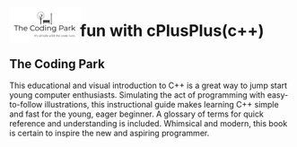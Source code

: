 <a href="https://layer5.io/meshery"><img align="left" src="https://raw.githubusercontent.com/The-Coding-Park/fun-with-cPlusPlus/master/src/imgs/The%20Coding%20Park-logo.png"  width="25%" /></a>

# fun with cPlusPlus(c++)
## The Coding Park


This educational and visual introduction to C++ is a great way to jump start young computer enthusiasts. Simulating the act of programming with easy-to-follow illustrations, this instructional guide makes learning C++ simple and fast for the young, eager beginner. A glossary of terms for quick reference and understanding is included. Whimsical and modern, this book is certain to inspire the new and aspiring programmer. 


